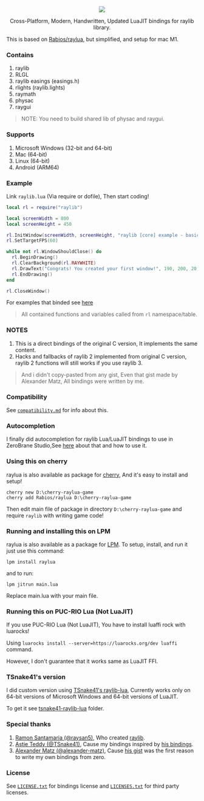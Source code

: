 <div align="center">
	<img src="https://github.com/Rabios/raylua/blob/master/raylua.png?raw=true">
	<p>Cross-Platform, Modern, Handwritten, Updated LuaJIT bindings for raylib library.</p>
</div>

This is based on [Rabios/raylua](https://github.com/Rabios/raylua), but simplified, and setup for mac M1.


### Contains

1. raylib
2. RLGL
3. raylib easings (easings.h)
4. rlights (raylib.lights)
5. raymath
6. physac
7. raygui

> NOTE: You need to build shared lib of physac and raygui.

### Supports

1. Microsoft Windows (32-bit and 64-bit)
2. Mac (64-bit)
3. Linux (64-bit)
4. Android (ARM64)

### Example

Link `raylib.lua` (Via require or dofile), Then start coding!

```lua
local rl = require("raylib")

local screenWidth = 800
local screenHeight = 450

rl.InitWindow(screenWidth, screenHeight, "raylib [core] example - basic window")
rl.SetTargetFPS(60)

while not rl.WindowShouldClose() do
  rl.BeginDrawing()
  rl.ClearBackground(rl.RAYWHITE)
  rl.DrawText("Congrats! You created your first window!", 190, 200, 20, rl.LIGHTGRAY)
  rl.EndDrawing()
end

rl.CloseWindow()
```

For examples that binded see [here](https://github.com/Rabios/raylua/blob/master/examples/README.md)

> All contained functions and variables called from `rl` namespace/table.

### NOTES

1. This is a direct bindings of the original C version, It implements the same content.
2. Hacks and fallbacks of raylib 2 implemented from original C version, raylib 2 functions will still works if you use raylib 3.

> And i didn't copy-pasted from any gist, Even that gist made by Alexander Matz, All bindings were written by me.

### Compatibility

See [`compatibility.md`](https://github.com/Rabios/raylua/blob/master/compatibility.md) for info about this.

### Autocompletion

I finally did autocompletion for raylib Lua/LuaJIT bindings to use in ZeroBrane Studio,See [here](https://github.com/Rabios/raylua/blob/master/zerobrane/README.md) about that and how to use it.

### Using this on cherry

raylua is also available as package for [cherry](https://github.com/Rabios/cherry), And it's easy to install and setup!

```
cherry new D:\cherry-raylua-game
cherry add Rabios/raylua D:\cherry-raylua-game
```

Then edit main file of package in directory `D:\cherry-raylua-game` and require `raylib` with writing game code!

### Running and installing this on LPM

raylua is also available as a package for [LPM](https://lpm.yaumama.repl.co). To setup, install, and run it just use this command:

```
lpm install raylua
```

and to run:
```
lpm jitrun main.lua
```

Replace main.lua with your main file.

### Running this on PUC-RIO Lua (Not LuaJIT)

If you use PUC-RIO Lua (Not LuaJIT), You have to install luaffi rock with luarocks!

Using `luarocks install --server=https://luarocks.org/dev luaffi` command.

However, I don't guarantee that it works same as LuaJIT FFI.

### TSnake41's version

I did custom version using [TSnake41's raylib-lua](https://github.com/TSnake41/raylib-lua), Currently works only on 64-bit versions of Microsoft Windows and 64-bit versions of LuaJIT.

To get it see [tsnake41-raylib-lua](https://github.com/Rabios/raylua/blob/master/tsnake41-raylib-lua) folder.

### Special thanks

1. [Ramon Santamaria (@raysan5)](https://github.com/raysan5), Who created [raylib](https://www.raylib.com).
2. [Astie Teddy (@TSnake41)](https://github.com/TSnake41), Cause my bindings inspired by [his bindings](https://github.com/TSnake41/raylib-lua).
3. [Alexander Matz (@alexander-matz)](https://github.com/alexander-matz), Cause [his gist](https://gist.github.com/alexander-matz/f8ee4eb9fdf676203d70c1e5e329a6ec) was the first reason to write my own bindings from zero.

### License

See [`LICENSE.txt`](https://github.com/Rabios/raylua/blob/master/LICENSE.txt) for bindings license and [`LICENSES.txt`](https://github.com/Rabios/raylua/blob/master/LICENSES.txt) for third party licenses.
